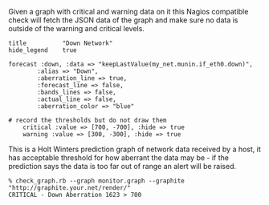 Given a graph with critical and warning data on it
this Nagios compatible check will fetch the JSON data
of the graph and make sure no data is outside of the
warning and critical levels.

	title          "Down Network"
	hide_legend    true

	forecast :down, :data => "keepLastValue(my_net.munin.if_eth0.down)",
			:alias => "Down",
			:aberration_line => true,
			:forecast_line => false,
			:bands_lines => false,
			:actual_line => false,
			:aberration_color => "blue"

	# record the thresholds but do not draw them
        critical :value => [700, -700], :hide => true
        warning :value => [300, -300], :hide => true

This is a Holt Winters prediction graph of network data received
by a host, it has acceptable threshold for how aberrant the data
may be - if the prediction says the data is too far out of range
an alert will be raised.

    % check_graph.rb --graph monitor.graph --graphite "http://graphite.your.net/render/"
    CRITICAL - Down Aberration 1623 > 700
